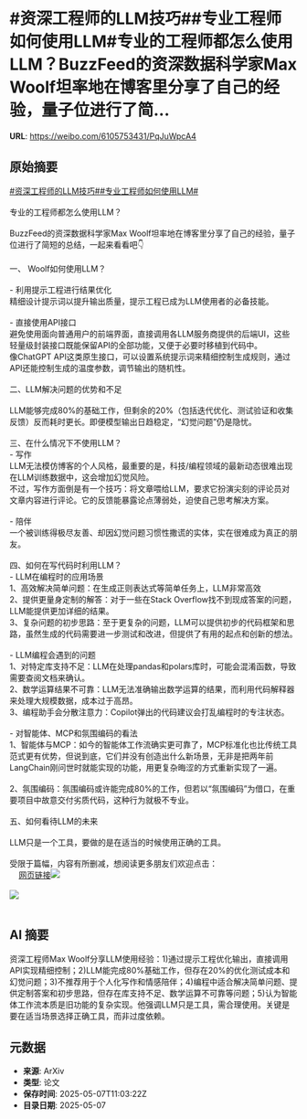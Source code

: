 # #资深工程师的LLM技巧##专业工程师如何使用LLM#专业的工程师都怎么使用LLM？BuzzFeed的资深数据科学家Max Woolf坦率地在博客里分享了自己的经验，量子位进行了简...

**URL**: https://weibo.com/6105753431/PqJuWpcA4

## 原始摘要

<a href="https://m.weibo.cn/search?containerid=231522type%3D1%26t%3D10%26q%3D%23%E8%B5%84%E6%B7%B1%E5%B7%A5%E7%A8%8B%E5%B8%88%E7%9A%84LLM%E6%8A%80%E5%B7%A7%23&amp;extparam=%23%E8%B5%84%E6%B7%B1%E5%B7%A5%E7%A8%8B%E5%B8%88%E7%9A%84LLM%E6%8A%80%E5%B7%A7%23" data-hide=""><span class="surl-text">#资深工程师的LLM技巧#</span></a><a href="https://m.weibo.cn/search?containerid=231522type%3D1%26t%3D10%26q%3D%23%E4%B8%93%E4%B8%9A%E5%B7%A5%E7%A8%8B%E5%B8%88%E5%A6%82%E4%BD%95%E4%BD%BF%E7%94%A8LLM%23&amp;extparam=%23%E4%B8%93%E4%B8%9A%E5%B7%A5%E7%A8%8B%E5%B8%88%E5%A6%82%E4%BD%95%E4%BD%BF%E7%94%A8LLM%23" data-hide=""><span class="surl-text">#专业工程师如何使用LLM#</span></a><br><br>专业的工程师都怎么使用LLM？<br><br>BuzzFeed的资深数据科学家Max Woolf坦率地在博客里分享了自己的经验，量子位进行了简短的总结，一起来看看吧👇<br><br>一、 Woolf如何使用LLM？<br><br>- 利用提示工程进行结果优化<br>精细设计提示词以提升输出质量，提示工程已成为LLM使用者的必备技能。<br><br>- 直接使用API接口<br>避免使用面向普通用户的前端界面，直接调用各LLM服务商提供的后端UI，这些轻量级封装接口既能保留API的全部功能，又便于必要时移植到代码中。<br>像ChatGPT API这类原生接口，可以设置系统提示词来精细控制生成规则，通过API还能控制生成的温度参数，调节输出的随机性。<br><br>二、LLM解决问题的优势和不足<br><br>LLM能够完成80%的基础工作，但剩余的20%（包括迭代优化、测试验证和收集反馈）反而耗时更长。即便模型输出日趋稳定，“幻觉问题”仍是隐忧。<br><br>三、在什么情况下不使用LLM？<br>- 写作<br>LLM无法模仿博客的个人风格，最重要的是，科技/编程领域的最新动态很难出现在LLM训练数据中，这会增加幻觉风险。<br>不过，写作方面倒是有一个技巧：将文章喂给LLM，要求它扮演尖刻的评论员对文章内容进行评论。它的反馈能暴露论点薄弱处，迫使自己思考解决方案。<br><br>- 陪伴<br>一个被训练得极尽友善、却因幻觉问题习惯性撒谎的实体，实在很难成为真正的朋友。<br><br>四、如何在写代码时利用LLM？<br>- LLM在编程时的应用场景<br>1、高效解决简单问题：在生成正则表达式等简单任务上，LLM非常高效<br>2、提供更量身定制的解答：对于一些在Stack Overflow找不到现成答案的问题，LLM能提供更加详细的结果。<br>3、复杂问题的初步思路：至于更复杂的问题，LLM可以提供初步的代码框架和思路，虽然生成的代码需要进一步测试和改进，但提供了有用的起点和创新的想法。<br><br>- LLM编程会遇到的问题<br>1、对特定库支持不足：LLM在处理pandas和polars库时，可能会混淆函数，导致需要查阅文档来确认。<br>2、数学运算结果不可靠：LLM无法准确输出数学运算的结果，而利用代码解释器来处理大规模数据，成本过于高昂。<br>3、编程助手会分散注意力：Copilot弹出的代码建议会打乱编程时的专注状态。<br><br>- 对智能体、MCP和氛围编码的看法<br>1、智能体与MCP：如今的智能体工作流确实更可靠了，MCP标准化也比传统工具范式更有优势，但说到底，它们并没有创造出什么新场景，无非是把两年前LangChain刚问世时就能实现的功能，用更复杂晦涩的方式重新实现了一遍。<br><br>2、氛围编码：氛围编码或许能完成80%的工作，但若以“氛围编码”为借口，在重要项目中故意交付劣质代码，这种行为就极不专业。<br><br>五、如何看待LLM的未来<br><br>LLM只是一个工具，要做的是在适当的时候使用正确的工具。<br><br>受限于篇幅，内容有所删减，想阅读更多朋友们欢迎点击：<br><a href="https://weibo.cn/sinaurl?u=https%3A%2F%2Fminimaxir.com%2F2025%2F05%2Fllm-use%2F" data-hide=""><span class="url-icon"><img style="width: 1rem;height: 1rem" src="https://h5.sinaimg.cn/upload/2015/09/25/3/timeline_card_small_web_default.png" referrerpolicy="no-referrer"></span><span class="surl-text">网页链接</span></a><img style="" src="https://tvax1.sinaimg.cn/large/006Fd7o3gy1i171h1p5pgj30l00l07c0.jpg" referrerpolicy="no-referrer"><br><br><img style="" src="https://tvax2.sinaimg.cn/large/006Fd7o3gy1i171h3dvhaj30xn0zkqgg.jpg" referrerpolicy="no-referrer"><br><br>

## AI 摘要

资深工程师Max Woolf分享LLM使用经验：1)通过提示工程优化输出，直接调用API实现精细控制；2)LLM能完成80%基础工作，但存在20%的优化测试成本和幻觉问题；3)不推荐用于个人化写作和情感陪伴；4)编程中适合解决简单问题、提供定制答案和初步思路，但存在库支持不足、数学运算不可靠等问题；5)认为智能体工作流本质是旧功能的复杂实现。他强调LLM只是工具，需合理使用。关键是要在适当场景选择正确工具，而非过度依赖。

## 元数据

- **来源**: ArXiv
- **类型**: 论文
- **保存时间**: 2025-05-07T11:03:22Z
- **目录日期**: 2025-05-07
